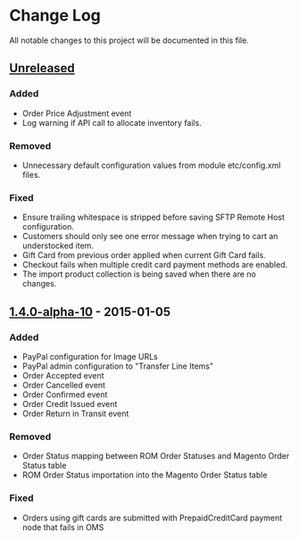 # Change Log
All notable changes to this project will be documented in this file.

## [Unreleased][unreleased]
### Added
- Order Price Adjustment event
- Log warning if API call to allocate inventory fails.

### Removed
- Unnecessary default configuration values from module etc/config.xml files.

### Fixed
- Ensure trailing whitespace is stripped before saving SFTP Remote Host configuration.
- Customers should only see one error message when trying to cart an understocked item.
- Gift Card from previous order applied when current Gift Card fails.
- Checkout fails when multiple credit card payment methods are enabled.
- The import product collection is being saved when there are no changes.

## [1.4.0-alpha-10] - 2015-01-05
### Added
- PayPal configuration for Image URLs
- PayPal admin configuration to "Transfer Line Items"
- Order Accepted event
- Order Cancelled event
- Order Confirmed event
- Order Credit Issued event
- Order Return in Transit event

### Removed
- Order Status mapping between ROM Order Statuses and Magento Order Status table
- ROM Order Status importation into the Magento Order Status table

### Fixed
- Orders using gift cards are submitted with PrepaidCreditCard payment node that fails in OMS

[unreleased]: https://github.com/eBayEnterprise/magento-retail-order-management/compare/1.4.0-alpha-10...HEAD
[1.4.0-alpha-10]: https://github.com/eBayEnterprise/magento-retail-order-management/compare/1.4.0-alpha-9...1.4.0-alpha-10
